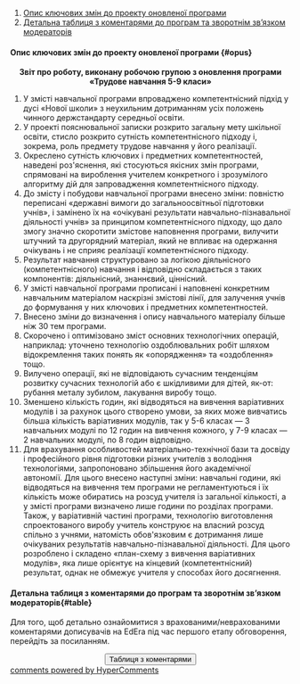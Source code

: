 <div id="hypercomments_widget" class="js-hypercomments-widget invisible"></div>

1. [Опис ключових змін до проекту оновленої програми](#opus)
2. [Детальна таблиця з коментарями до програм та зворотнім зв’язком модераторів](#table)

#### Опис ключових змін  до проекту оновленої  програми {#opus}

<p align="center"><b>Звіт про роботу, виконану робочою групою  з оновлення програми «Трудове навчання 5-9 класи»</b></p>

1.	У змісті навчальної програми впроваджено компетентнісний підхід у дусі «Нової школи» з неухильним дотриманням усіх положень чинного держстандарту середньої освіти.
2.	У  проекті пояснювальної записки розкрито загальну мету шкільної освіти, стисло розкрито сутність компетентнісного підходу  і, зокрема, роль предмету трудове навчання у його реалізації. 
3.	Окреслено сутність ключових і предметних компетентностей, наведені роз'яснення, які стосуються якісних змін програми, спрямовані на вироблення учителем конкретного і зрозумілого алгоритму дій для запровадження компетентнісного підходу.
4.	До змісту і побудови навчальної програми внесено зміни: повністю переписані «державні вимоги до загальноосвітньої підготовки учнів», і замінено їх на «очікувані результати навчально-пізнавальної діяльності учнів» за принципом компетентнісного підходу, що дало змогу значно скоротити змістове наповнення програми, вилучити штучний та другорядний матеріал, який не впливає на одержання очікувань і не сприяє реалізації компетентнісного підходу. 
5.	Результат навчання структуровано за логікою діяльнісного (компетентнісного) навчання і відповідно складається з таких компонентів: діяльнісний, знаннєвий, ціннісний.
6.	У змісті навчальної програми прописані і наповнені конкретним навчальним матеріалом  наскрізні змістові лінії, для залучення учнів до формування у них ключових і предметних компетентностей.
7.	Внесено зміни до визначення і опису навчального матеріалу більше ніж 30 тем програми.
8.	Скорочено і оптимізовано зміст основних технологічних операцій, наприклад: уточнено технологію оздоблювальних робіт шляхом відокремлення таких понять як «опорядження» та «оздоблення» тощо.
9.	Вилучено операції, які не відповідають сучасним тенденціям розвитку сучасних технологій або є шкідливими для дітей, як-от: рубання металу зубилом, лакування виробу тощо.
10.	Зменшено кількість годин, які відводяться на вивчення варіативних модулів і за рахунок цього створено умови, за яких може вивчатись більша кількість варіативних модулів, так у 5-6 класах — 3 навчальних модулі по 12 годин на  вивчення кожного, у 7-9 класах — 2 навчальних модулі, по 8 годин відповідно.
11.	Для врахування особливостей матеріально-технічної бази та досвіду і професійного рівня підготовки різних учителів з володіння технологіями, запропоновано збільшення його академічної автономії. Для цього внесено наступні зміни: навчальні години, які відводяться на вивчення тем програми не регламентуються і їх кількість  може обиратись  на розсуд учителя із загальної кількості, а у змісті програми визначено лише години по розділах програми. Також, у варіативній частині програми, технологію виготовлення спроектованого виробу учитель конструює на власний розсуд спільно з учнями, натомість обов'язковим є дотримання лише очікуваних результатів навчально-пізнавальної діяльності. Для цього розроблено і складено «план-схему з вивчення варіативних модулів», яка лише орієнтує на кінцевий (компетентнісний)  результат, однак не обмежує учителя у способах його досягнення. 

#### Детальна таблиця з коментарями до програм та зворотнім зв’язком модераторів{#table}

Для того, щоб детально ознайомитися з врахованими/неврахованими коментарями дописувачів на EdEra під час першого етапу обговорення, перейдіть за посиланням. 
<br>

<center><a href="https://drive.google.com/file/d/0B2LCoyWVMpMSbUJrdjhxZWtoMnc/view?usp=sharing" target="_blank"><button type="button" class="btn btn-primary" aria-haspopup="true" aria-expanded="false">Таблиця з коментарями</button></a></center>

<div class="js-hypercomments-container">
    <a href="http://hypercomments.com" class="hc-link" title="comments widget">comments powered by HyperComments</a>
</div>